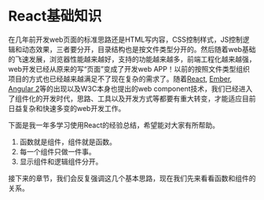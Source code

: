 # React基础知识

在几年前开发web页面的标准思路还是HTML写内容，CSS控制样式，JS控制逻辑和动态效果，三者要分开，目录结构也是按文件类型分开的。然后随着web基础的飞速发展，浏览器性能越来越好，支持的功能越来越多，前端工程化越来越强，web开发已经从原来的写“页面”变成了开发web APP！以前的按照文件类型组织项目的方式也已经越来越满足不了现在复杂的需求了。随着[React](https://facebook.github.io), [Ember](https://www.emberjs.com/), [Angular 2](https://angular.io/)等的出现以及W3C本身也提出的web component技术，我们已经进入了组件化的开发时代，思路、工具以及开发方式等都要有重大转变，才能适应目前日益复杂和快速多变的web开发工作。

下面是我一年多学习使用React的经验总结，希望能对大家有所帮助。

1. 函数就是组件，组件就是函数。 
2. 每一个组件只做一件事。
3. 显示组件和逻辑组件分开。

接下来的章节，我们会反复强调这几个基本思路，现在我们先来看看函数和组件的关系。